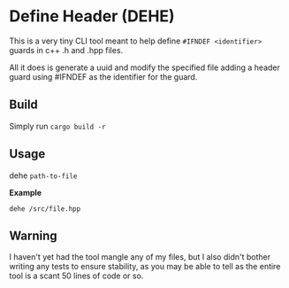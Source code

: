 # Define Header (DEHE)
This is a very tiny CLI tool meant to help define `#IFNDEF <identifier>` guards in c++ .h and .hpp files.

All it does is generate a uuid and modify the specified file adding a header guard using #IFNDEF <uuid> as the identifier for the guard.


## Build
Simply run `cargo build -r`

## Usage
dehe `path-to-file`

**Example**

```
dehe /src/file.hpp
```

## Warning
I haven't yet had the tool mangle any of my files, but I also didn't bother writing any tests to ensure stability, as you may be able to tell as the entire tool is a scant 50 lines of code or so.
